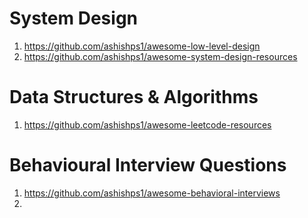 # System Design
1. https://github.com/ashishps1/awesome-low-level-design
2. https://github.com/ashishps1/awesome-system-design-resources

# Data Structures & Algorithms
1. https://github.com/ashishps1/awesome-leetcode-resources

# Behavioural Interview Questions
1. https://github.com/ashishps1/awesome-behavioral-interviews
2. 
